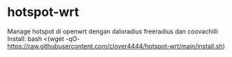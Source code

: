 # hotspot-wrt
Manage hotspot di openwrt dengan daloradius freeradius dan coovachilli
<br>Install: bash <(wget -qO- https://raw.githubusercontent.com/clover4444/hotspot-wrt/main/install.sh)
